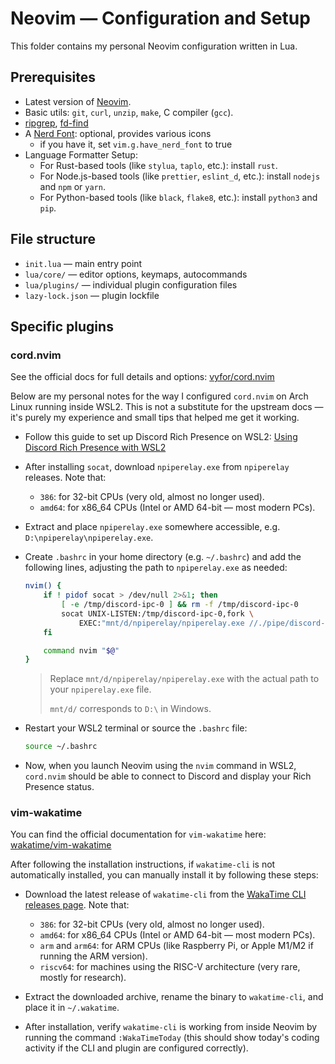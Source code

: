 # Neovim — Configuration and Setup

This folder contains my personal Neovim configuration written in Lua.

## Prerequisites

- Latest version of [Neovim](https://github.com/neovim/neovim).
- Basic utils: `git`, `curl`, `unzip`, `make`, C compiler (`gcc`).
- [ripgrep](https://github.com/BurntSushi/ripgrep#installation),
  [fd-find](https://github.com/sharkdp/fd#installation)
- A [Nerd Font](https://www.nerdfonts.com/): optional, provides various icons
  - if you have it, set `vim.g.have_nerd_font` to true
- Language Formatter Setup:
  - For Rust-based tools (like `stylua`, `taplo`, etc.): install `rust`.
  - For Node.js-based tools (like `prettier`, `eslint_d`, etc.): install `nodejs` and `npm` or `yarn`.
  - For Python-based tools (like `black`, `flake8`, etc.): install `python3` and `pip`.

## File structure

- `init.lua` — main entry point
- `lua/core/` — editor options, keymaps, autocommands
- `lua/plugins/` — individual plugin configuration files
- `lazy-lock.json` — plugin lockfile

## Specific plugins

### cord.nvim

See the official docs for full details and options: [vyfor/cord.nvim](https://github.com/vyfor/cord.nvim)

Below are my personal notes for the way I configured `cord.nvim` on Arch Linux running inside WSL2. This is not a substitute for the upstream docs — it's purely my experience and small tips that helped me get it working.

- Follow this guide to set up Discord Rich Presence on WSL2: [Using Discord Rich Presence with WSL2](https://github.com/vyfor/cord.nvim/wiki/Special-Environments)

- After installing `socat`, download `npiperelay.exe` from `npiperelay` releases. Note that:

  - `386`: for 32-bit CPUs (very old, almost no longer used).
  - `amd64`: for x86_64 CPUs (Intel or AMD 64-bit — most modern PCs).

- Extract and place `npiperelay.exe` somewhere accessible, e.g. `D:\npiperelay\npiperelay.exe`.

- Create `.bashrc` in your home directory (e.g. `~/.bashrc`) and add the following lines, adjusting the path to `npiperelay.exe` as needed:

  ```bash
  nvim() {
      if ! pidof socat > /dev/null 2>&1; then
          [ -e /tmp/discord-ipc-0 ] && rm -f /tmp/discord-ipc-0
          socat UNIX-LISTEN:/tmp/discord-ipc-0,fork \
              EXEC:"mnt/d/npiperelay/npiperelay.exe //./pipe/discord-ipc-0" 2>/dev/null &
      fi

      command nvim "$@"
  }
  ```

  > Replace `mnt/d/npiperelay/npiperelay.exe` with the actual path to your `npiperelay.exe` file.
  >
  > `mnt/d/` corresponds to `D:\` in Windows.

- Restart your WSL2 terminal or source the `.bashrc` file:

  ```bash
  source ~/.bashrc
  ```

- Now, when you launch Neovim using the `nvim` command in WSL2, `cord.nvim` should be able to connect to Discord and display your Rich Presence status.

### vim-wakatime

You can find the official documentation for `vim-wakatime` here: [wakatime/vim-wakatime](https://github.com/wakatime/vim-wakatime)

After following the installation instructions, if `wakatime-cli` is not automatically installed, you can manually install it by following these steps:

- Download the latest release of `wakatime-cli` from the [WakaTime CLI releases page](https://github.com/wakatime/wakatime-cli/releases). Note that:

  - `386`: for 32-bit CPUs (very old, almost no longer used).
  - `amd64`: for x86_64 CPUs (Intel or AMD 64-bit — most modern PCs).
  - `arm` and `arm64`: for ARM CPUs (like Raspberry Pi, or Apple M1/M2 if running the ARM version).
  - `riscv64`: for machines using the RISC-V architecture (very rare, mostly for research).

- Extract the downloaded archive, rename the binary to `wakatime-cli`, and place it in `~/.wakatime`.

- After installation, verify `wakatime-cli` is working from inside Neovim by running the command `:WakaTimeToday` (this should show today's coding activity if the CLI and plugin are configured correctly).
